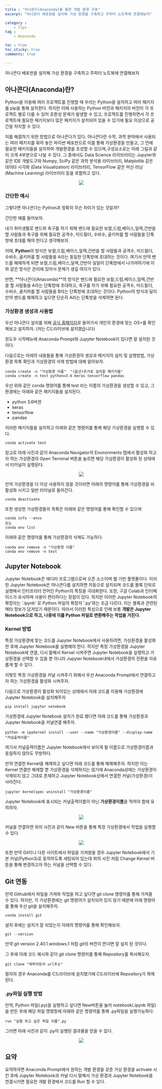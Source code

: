 ```yaml
---
title : "아나콘다(Anaconda)를 통한 개발 환경 구축"
excerpt: "아나콘다 배포판을 설치해 가상 환경을 구축하고 주피터 노트북에 연결해보자"

category :
    - Tips
tag :
    - Anaconda

toc : true
toc_sticky: true
comments: true

---
```


아나콘다 배포판을 설치해 가상 환경을 구축하고 주피터 노트북에 연결해보자

## 아나콘다(Anaconda)란?

Python을 이용해 여러 프로젝트를 진행할 때 우리는 Python을 설치하고 여러 패키지를 pip을 통해 설치한다. 하지만 이때 사용하는 Python 버전과 패키지의 버전이 각 프로젝트 별로 다를 수 있어 호환성 문제가 발생할 수 있고, 프로젝트를 진행하면서 각 프로젝트에 필요한 패키지보다 많은 패키지가 설치되어 있을 수 있기에 필요 이상으로 공간을 차지할 수 있다.

이를 해결하기 위한 방법으로 아나콘다가 있다. 아나콘다란 수학, 과학 분야에서 사용되는 여러 패키지를 묶어 놓은 파이썬 배포판으로 이를 통해 가상환경을 만들고, 그 안에 필요한 패키지들을 설치하여 개발환경을 조성할 수 있으며,구성요소로는 아래 그림과 같이 크게 4부분으로 나뉠 수 있다. 그 중에서도 Data Science 라이브러리는 Jupyter와 같은 IDE 개발도구와 Numpy, SciPy 같은 과학 분석용 라이브러리, Matplotlib 같은 데이타 시각화 (Data Visualization) 라이브러리, TensorFlow 같은 머신 러닝(Machine Learning) 라이브러리 등을 포함하고 있다. 

<p align="center"><img src="https://github.com/jebeom/jebeom.github.io/assets/107978090/09953ea4-f348-4c0d-b2f3-cd122b966362" ></p>

### 간단한 예시 

그렇다면 아나콘다는 Python과 정확히 무슨 차이가 있는 것일까?
 
간단한 예를 들어보자.

내가 취미생활로 밴드와 축구를 하기 위해 밴드에 필요한 보컬,드럼,베이스,일렉,건반을 할 사람들과 축구를 위해 필요한 공격수, 미드필더, 수비수, 골키퍼를 할 사람들을 단톡방에 초대를 해야 한다고 생각해보자.

이때, **Python**의 방식은 보컬,드럼,베이스,일렉,건반을 할 사람들과 공격수, 미드필더, 수비수, 골키퍼를 할 사람들을 A라는 동일한 단톡방에 초대하는 것이다. 여기서 만약 밴드를 해체하게 되면 보컬,드럼,베이스,일렉,건반이 일일이 단톡방에서 나가야하기에 이와 같은 방식은 관리에 있어서 문제가 생길 여지가 있다.

반면, **아나콘다(Anaconda)**의 방식은 밴드에 필요한 보컬,드럼,베이스,일렉,건반을 할 사람들을 A라는 단톡방에 초대하고, 축구를 하기 위해 필요한 공격수, 미드필더, 수비수, 골키퍼를 할 사람들을 B라는 단톡방에 초대하는 것이다. Python의 방식과 달리 만약 밴드를 해체하고 싶으면 단순히 A라는 단톡방을 삭제하면 된다.


### 가상환경 생성과 사용법 

우선 아나콘다 설치를 위해 [공식 홈페이지](https://www.anaconda.com/download#downloads)로 들어가서 개인의 환경에 맞는 OS>를 확인해보고 설치하자. (저는 C드라이브에 설치했습니다) 


윈도우 시작메뉴에 Anaconda Prompt와 Jupyter Notebook이 있다면 잘 설치된 것이다.


다음으로는 아래의 내용들을 통해 가상환경의 생성과 패키지의 설치 및 실행방법, 가상환경 목록 확인과 가상환경의 삭제 방법에 대해 알아보자.

```
conda create -n "가상환경 이름"  "(옵션)추가로 설치할 패키지들"
conda create -n test python=3.6 keras tensorflow pandas
```
우선 위와 같은 conda 명령어를 통해 test 라는 이름의 가상환경을 생성할 수 있고, 그 환경에는 아래와 같은 패키지들을 설치된다.

- python 3.6버젼
- keras
- tensorflow
- pandas


이러한 패키지들을 설치하고 아래와 같은 명령어를 통해 해당 가상환경을 실행할 수 있다.

```
conda activate test
```

참고로 아래 사진과 같이 Anaconda Navigator의 Environments 탭에서 활성화 하고자 하는 가상환경의 Open Terminal 버튼을 눌르면 해당 가상환경이 활성화 된 상태에서 터미널이 실행된다.

<p align="center"><img src="https://github.com/jebeom/jebeom.github.io/assets/107978090/d26c71b8-eb22-469c-b44d-a4e5e2030f93" ></p>

만약 가상환경을 더 이상 사용하지 않을 것이라면 아래의 명령어를 통해 가상환경을 비활성화 시키고 일반 터미널로 돌아간다.

```
conda deactivate
```



또한 생성한 가상환경들의 목록은 아래와 같은 명령어를 통해 확인할 수 있으며

```
conda info --envs
또는
conda env list
```
아래와 같은 명령어를 통해 가상환경의 삭제도 가능하다.

```
conda env remove -n "가상환경 이름"
conda env remove -n test
```


## Jupyter Notebook

Jupyter Notebook은 에디터 프로그램으로써 오픈 소스이며 웹 기반 플랫폼이다. 이러한 Jupyter Notebook은 아나콘다를 설치하면 자동으로 설치되며 코드를 블록 단위로 실행해서 인터프리터 언어인 Python의 특징을 극대화한다. 또한, 구글 Colab과 인터페이스가 유사하며 사용이 편리하다는 장점이 있다. 하지만 이러한 Jupyter Notebook의 확장자는 '.ipynb' 로 Python 파일의 확장자 '.py'와는 조금 다르다. 이는 블록과 관련된 메타 정보가 담겨있기 때문이다. 따라서 이러한 특성으로 인해 보통 **개발은 Jupyter Notebook으로 하고, 나중에 이를 Python 파일로 변환해주는 작업을 거친다.**



### Kernel 방법

특정 가상환경에 맞는 코드를 Jupyter Notebook에서 사용하려면, 가상환경을 활성화 한 후에 Jupyter Notebook를 실행해야 한다. 하지만 특정 가상환경을 Jupyter Notebook에 연결, 다시 말해서 Kernel 시켜주면 Jupyter Notebook을 실행하고 가상환경을 선택할 수 있을 뿐 아니라 Jupyter Notebook내에서 가상환경의 전환을 자유롭게 할 수 있다.


이렇듯 특정 가상환경을 커널 시켜주기 위해서 우선 Anaconda Prompt에서 연결하고자 하는 가상환경을 활성화 시켜주자.

다음으로 가상환경이 활성화 되어있는 상태에서 아래 코드를 이용해 가상환경에 Jupyter Notebook을 설치해주자

```
pip install jupyter notebook
```

가상환경에 Jupyter Notebook 설치가 완료 됐다면 아래 코드를 통해 가상환경과 Jupyter Notebook을 커널연결 해주자.

```
python -m ipykernel install --user --name "가상환경이름" --display-name "커널출력이름"
```

여기서 커널출력이름은 Jupyter Notebook에서 보이게 될 이름으로 가상환경이름과 동일하지 않아도 무방하다.

만약 연결한 Kernel을 해제하고 싶다면 아래 코드를 통해 해제해주자. 하지만 이는 Kernel 연결만 해제할 뿐 가상환경을 삭제하지는 않기에 Anaconda상에는 가상환경이 삭제되지 않고 그대로 존재하고 Jupyter Notebook상에서 연결한 커널(가상환경)이 사라진다. 

```
jupyter kernelspec uninstall "가상환경이름"
```

Jupyter Notebook에 표시되는 커널출력이름이 아닌 **가상환경이름**을 적어야 함에 유의하자.


<p align="center"><img src="https://github.com/jebeom/jebeom.github.io/assets/107978090/1a354336-264e-47f2-8ba4-18d84374e39c" ></p>


커널을 연결하면 위의 사진과 같이 New 버튼을 통해 특정 가상환경에서 작업을 실행할 수 있다. 

<p align="center"><img src="https://github.com/jebeom/jebeom.github.io/assets/107978090/52ec913b-c1f1-4641-b560-d9983db8c7c2" ></p>

또한 만약 Git이나 다른 사이트에서 파일을 가져왔을 경우 Jupyter Notebook에서 기본 커널(Python3)로 동작하도록 세팅되어 있는데 위의 사진 처럼 Change Kernel 버튼을 통해 변경하고자 하는 커널을 선택할 수 있다.  

## Git 연동

만약 Github에서 파일을 가져와 작업을 하고 싶다면 git clone 명령어를 통해 가져올 수 있다. 하지만, 각 가상환경에는 git 명령어가 설치되어 있지 않기 때문에 아래 명령어를 통해 우선 git을 설치해주자.

```
conda install git
```
설치 후에는 설치가 잘 되었는지 아래의 명령어를 통해 확인해보자.
```
git --version
```
만약 git version 2.40.1.windows.1 처럼 git의 버전이 뜬다면 잘 설치 된 것이다.

그 후에 아래 코드 예시와 같이 git clone 명령어를 통해 Repository를 복사해오자.

```
git clone "레파지토리 url주소"
```

필자의 경우 Anaconda를 C드라이브에 설치했기에 C드라이브에 Repository가 복제된다.


### .py파일 실행 방법
 
만약, Python 파일(.py)을 실행하고 싶다면 New버튼을 눌러 notebook(.ipynb 파일)을 만든 후에 해당 파일 명령창에 아래와 같은 명령어를 통해 .py파일을 실행가능하다.

```
run "실행 하고 싶은 파일 이름".py
```

그러면 아래 사진과 같이 .py이 실행된 결과물을 얻을 수 있다.

<p align="center"><img src="https://github.com/jebeom/jebeom.github.io/assets/107978090/eacaf5ba-1b5b-46b3-92a8-edae13a906c0" ></p>

## 요약

요약하자면 Anaconda Prompt에서 원하는 개발 환경을 갖춘 가상 환경을 activate 시킨 후에 Jupyter Notebook과 커널 다시 말해서 가상 환경과 Jupyter Notebook을 연결시키면 필요한 개발 환경에서 코드를 Run 할 수 있다.
